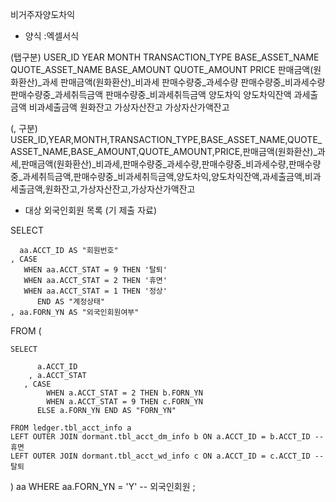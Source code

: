 비거주자양도차익 

- 양식 :엑셀서식

(탭구분)
USER_ID	YEAR	MONTH	TRANSACTION_TYPE	BASE_ASSET_NAME	QUOTE_ASSET_NAME	BASE_AMOUNT	QUOTE_AMOUNT	PRICE	판매금액(원화환산)_과세	판매금액(원화환산)_비과세	판매수량중_과세수량	판매수량중_비과세수량	판매수량중_과세취득금액	판매수량중_비과세취득금액	양도차익	양도차익잔액	과세출금액	비과세출금액	원화잔고	가상자산잔고	가상자산가액잔고

(, 구분)
USER_ID,YEAR,MONTH,TRANSACTION_TYPE,BASE_ASSET_NAME,QUOTE_ASSET_NAME,BASE_AMOUNT,QUOTE_AMOUNT,PRICE,판매금액(원화환산)_과세,판매금액(원화환산)_비과세,판매수량중_과세수량,판매수량중_비과세수량,판매수량중_과세취득금액,판매수량중_비과세취득금액,양도차익,양도차익잔액,과세출금액,비과세출금액,원화잔고,가상자산잔고,가상자산가액잔고

- 대상
외국인회원 목록 (기 제출 자료)

SELECT

	  aa.ACCT_ID AS "회원번호"
	, CASE 
	   WHEN aa.ACCT_STAT = 9 THEN '탈퇴' 
   	   WHEN aa.ACCT_STAT = 2 THEN '휴면' 
   	   WHEN aa.ACCT_STAT = 1 THEN '정상'
          END AS "계정상태"
	, aa.FORN_YN AS "외국인회원여부"
		
FROM (	

	SELECT
	
		  a.ACCT_ID
		, a.ACCT_STAT
	   , CASE 
			WHEN a.ACCT_STAT = 2 THEN b.FORN_YN
			WHEN a.ACCT_STAT = 9 THEN c.FORN_YN
		  ELSE a.FORN_YN END AS "FORN_YN"
		
	FROM ledger.tbl_acct_info a 
	LEFT OUTER JOIN dormant.tbl_acct_dm_info b ON a.ACCT_ID = b.ACCT_ID -- 휴면
	LEFT OUTER JOIN dormant.tbl_acct_wd_info c ON a.ACCT_ID = c.ACCT_ID -- 탈퇴
	
) aa
WHERE aa.FORN_YN = 'Y' -- 외국인회원 
;


